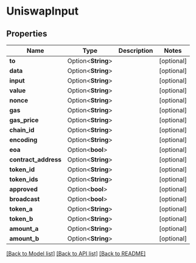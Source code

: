 # UniswapInput

## Properties

| Name                  | Type               | Description | Notes       |
| --------------------- | ------------------ | ----------- | ----------- |
| **to**                | Option<**String**> |             | \[optional] |
| **data**              | Option<**String**> |             | \[optional] |
| **input**             | Option<**String**> |             | \[optional] |
| **value**             | Option<**String**> |             | \[optional] |
| **nonce**             | Option<**String**> |             | \[optional] |
| **gas**               | Option<**String**> |             | \[optional] |
| **gas\_price**        | Option<**String**> |             | \[optional] |
| **chain\_id**         | Option<**String**> |             | \[optional] |
| **encoding**          | Option<**String**> |             | \[optional] |
| **eoa**               | Option<**bool**>   |             | \[optional] |
| **contract\_address** | Option<**String**> |             | \[optional] |
| **token\_id**         | Option<**String**> |             | \[optional] |
| **token\_ids**        | Option<**String**> |             | \[optional] |
| **approved**          | Option<**bool**>   |             | \[optional] |
| **broadcast**         | Option<**bool**>   |             | \[optional] |
| **token\_a**          | Option<**String**> |             | \[optional] |
| **token\_b**          | Option<**String**> |             | \[optional] |
| **amount\_a**         | Option<**String**> |             | \[optional] |
| **amount\_b**         | Option<**String**> |             | \[optional] |

[\[Back to Model list\]](./#documentation-for-models) [\[Back to API list\]](./#documentation-for-api-endpoints) [\[Back to README\]](./)
